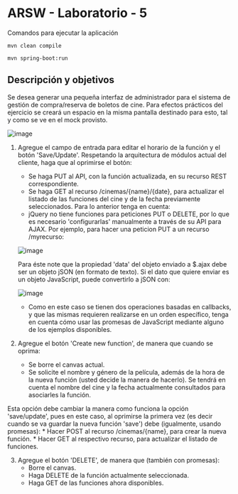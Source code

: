 # ARSW - Laboratorio - 5

Comandos para ejecutar la aplicación

```
mvn clean compile
```

```
mvn spring-boot:run
```
 
## Descripción y objetivos

Se desea generar una pequeña interfaz de administrador para el sistema de gestión de compra/reserva de boletos de cine. Para efectos prácticos del ejercicio se creará un espacio en la misma pantalla destinado para esto, tal y como se ve en el mock provisto.

![image](https://user-images.githubusercontent.com/54051399/94070683-41532800-fdb8-11ea-960e-c255743915e3.png)

1. Agregue el campo de entrada para editar el horario de la función y el botón 'Save/Update'. Respetando la arquitectura de módulos actual del cliente, haga que al oprimirse el botón:
	* Se haga PUT al API, con la función actualizada, en su recurso REST correspondiente.
	* Se haga GET al recurso /cinemas/{name}/{date}, para actualizar el listado de las funciones del cine y de la fecha previamente seleccionados.
	Para lo anterior tenga en cuenta:
	* jQuery no tiene funciones para peticiones PUT o DELETE, por lo que es necesario 'configurarlas' manualmente a través de su API para AJAX. Por ejemplo, para hacer una 	peticion PUT a un recurso /myrecurso:
	
	![image](https://user-images.githubusercontent.com/54051399/94070831-80817900-fdb8-11ea-85be-a472526a7382.png)
	
	Para éste note que la propiedad 'data' del objeto enviado a $.ajax debe ser un objeto jSON (en formato de texto). Si el dato que quiere enviar es un objeto JavaScript, 	puede convertirlo a jSON con:
	
	![image](https://user-images.githubusercontent.com/54051399/94070898-9bec8400-fdb8-11ea-90e7-1fd968d5a98d.png)

	* Como en este caso se tienen dos operaciones basadas en callbacks, y que las mismas requieren realizarse en un orden específico, tenga en cuenta cómo usar las promesas 	de JavaScript mediante alguno de los ejemplos disponibles.
	
2. Agregue el botón 'Create new function', de manera que cuando se oprima:
	* Se borre el canvas actual.
	* Se solicite el nombre y género de la película, además de la hora de la nueva función (usted decide la manera de hacerlo). Se tendrá en cuenta el nombre del cine y la 	fecha actualmente consultados para asociarles la función.
	
Esta opción debe cambiar la manera como funciona la opción 'save/update', pues en este caso, al oprimirse la primera vez (es decir cuando se va guardar la nueva función 'save') debe (igualmente, usando promesas):
	* Hacer POST al recurso /cinemas/{name}, para crear la nueva función.
	* Hacer GET al respectivo recurso, para actualizar el listado de funciones.
	
3. Agregue el botón 'DELETE', de manera que (también con promesas):
	* Borre el canvas.
	* Haga DELETE de la función actualmente seleccionada.
	* Haga GET de las funciones ahora disponibles.
